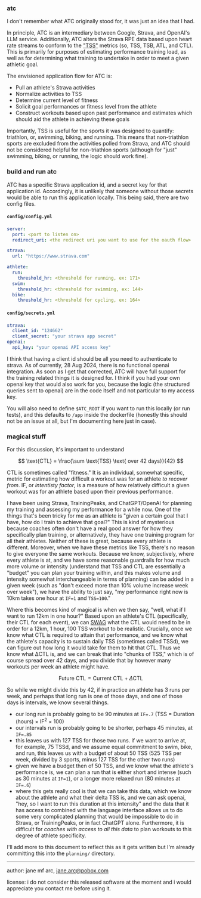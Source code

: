 ### atc

I don't remember what ATC originally stood for, it was just an idea that I had.

In principle, ATC is an intermediary between Google, Strava, and OpenAI's LLM service.
Additionally, ATC alters the Strava RPE data based upon heart rate streams to conform
to the ["TSS"](https://help.trainingpeaks.com/hc/en-us/articles/204071944-Training-Stress-Scores-TSS-Explained) metrics
(so, TSS, TSB, ATL, and CTL). This is primarily for purposes of estimating performance
training load, as well as for determining what training to undertake in order to meet
a given athletic goal.

The envisioned application flow for ATC is:
* Pull an athlete's Strava activities
* Normalize activities to TSS
* Determine current level of fitness
* Solicit goal performances or fitness level from the athlete
* Construct workouts based upon past performance and estimates which should aid the athlete in achieving these goals

Importantly, TSS is useful for the sports it was designed to quantify: triathlon, or,
swimming, biking, and running. This means that non-triathlon sports are excluded from the
activities polled from Strava, and ATC should not be considered helpful for non-triathlon
sports (although for "just" swimming, biking, or running, the logic should work fine).

### build and run atc

ATC has a specific Strava application id, and a secret key for that application id. Accordingly, it is
unlikely that someone without those secrets would be able to run this application locally. This being
said, there are two config files.

#### `config/config.yml`

```yaml
server:
  port: <port to listen on>
  redirect_uri: <the redirect uri you want to use for the oauth flow>

strava:
  url: "https://www.strava.com"

athlete:
  run:
    threshold_hr: <threshold for running, ex: 171>
  swim:
    threshold_hr: <threshold for swimming, ex: 144>
  bike:
    threshold_hr: <threshold for cycling, ex: 164>
```

#### `config/secrets.yml`

```yaml
strava:
  client_id: "124662"
  client_secret: "your strava app secret"
openai:
  api_key: "your openai API access key"
```

I think that having a client id should be all you need to authenticate to strava. As of currently,
28 Aug 2024, there is no functional openai integration. As soon as I get that corrected, ATC will have
full support for the training related things it is designed for. I think if you had your own openai key
that would also work for you, because the logic (the structured queries sent to openai) are in the code
itself and not particular to my access key.

You will also need to define `$ATC_ROOT` if you want to run this locally (or run tests), and this
defaults to `/app` inside the dockerfile (honestly this should not be an issue at all, but I'm
documenting here just in case).

### magical stuff

For this discussion, it's important to understand

$$
\text{CTL} = \frac{\sum \text{TSS} \text{ over 42 days}}{42}
$$

CTL is sometimes called "fitness." It is an individual, somewhat specific, metric for estimating how
difficult a workout was for an athlete _to recover from_. IF, or _intentisty factor_, is a measure of
how relatively difficult a given workout was for an athlete based upon their previous performance.

I have been using Strava, TrainingPeaks, and ChatGPT/OpenAI for planning my training and assessing my
performance for a while now. One of the things that's been tricky for me as an athlete is "given a certain
goal that I have, how do I train to achieve that goal?" This is kind of mysterious because coaches often
don't have a real good answer for how they specifically plan training, or alternatively, they have one
training program for all their athletes. Neither of these is great, because every athlete is different.
Moreover, when we have these metrics like TSS, there's no reason to give everyone the same workouts.
Because we know, subjectively, where every athlete is at, and we have some reasonable guardrails for
how much more volume or intensity (understand that TSS and CTL are essentially a "budget" you can plan
your training within, and this makes volume and intensity somewhat interchangeable in terms of planning)
can be added in a given week (such as "don't exceed more than 10% volume increase week over week"), we
have the ability to just say, "my performance right now is 10km takes one hour at `IF=1` and `TSS=100`."

Where this becomes kind of magical is when we then say, "well, what if I want to run 12km in one hour?"
Based upon an athlete's CTL (specifically, their CTL for each event), we can [SWAG](https://en.wikipedia.org/wiki/Scientific_wild-ass_guess)
what the CTL would need to be in order for a 12km, 1 hour, 100 TSS workout to be realistic. Crucially,
once we know what CTL is required to attain that performance, and we know what the athlete's capacity is
to sustain daily TSS (sometimes called TSSd), we can figure out how long it would take for them to hit
that CTL. Thus we know what ΔCTL is, and we can break that into "chunks of TSS," which
is of course spread over 42 days, and you divide that by however many workouts per week an athlete might
have.

$$
\text{Future CTL} = \text{Current CTL} + \Delta \text{CTL}
$$

So while we might divide this by 42, if in practice an athlete has 3 runs per week, and perhaps that
long run is one of those days, and one of those days is intervals, we know several things.

* our long run is probably going to be 90 minutes at `IF=.7` (TSS = Duration (hours) × IF<sup>2</sup> × 100)
* our intervals run is probably going to be shorter, perhaps 45 minutes, at `IF=.85`
* this leaves us with 127 TSS for those two runs. if we want to arrive at, for example, 75 TSSd, and we assume equal commitment to swim, bike, and run, this leaves us with a budget of about 50 TSS (525 TSS per week, divided by 3 sports, minus 127 TSS for the other two runs)
* given we have a budget then of 50 TSS, and we know what the athlete's performance is, we can plan a run that is either short and intense (such as 30 minutes at `IF=1`), or a longer more relaxed run (80 minutes at `IF=.6`)
* where this gets really cool is that we can take this data, which we know about the athlete and what their delta TSS is, and we can ask openai, "hey, so I want to run this duration at this intensity" and the data that it has access to combined with the language interface allows us to do some very complicated planning that would be impossible to do in Strava, or TrainingPeaks, or in fact ChatGPT alone. Furthermore, it is difficult for _coaches with access to all this data_ to plan workouts to this degree of athlete specificity.

I'll add more to this document to reflect this as it gets written but I'm already committing this into the `planning/` directory.

---
author: jane mf arc, jane.arc@pobox.com

license: i do not consider this released software at the moment and i would appreciate you contact me before using it.
